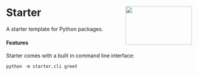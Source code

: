 <h1>Starter<img src='https://github.com/yngtodd/starter/blob/main/img/snek.png' align='right' width='180' height='104'></h1>

A starter template for Python packages.

#### Features

Starter comes with a built in command line interface:

```python
python -m starter.cli greet
```
